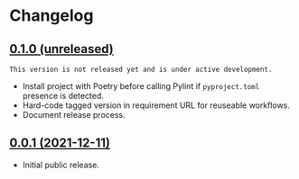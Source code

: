 # Changelog

## [0.1.0 (unreleased)](https://github.com/kdeldycke/workflows/compare/v0.0.1...main)

```{{important}}
This version is not released yet and is under active development.
```

- Install project with Poetry before calling Pylint if `pyproject.toml` presence is detected.
- Hard-code tagged version in requirement URL for reuseable workflows.
- Document release process.

## [0.0.1 (2021-12-11)](https://github.com/kdeldycke/workflows/compare/5cbdbb...v0.0.1)

- Initial public release.
